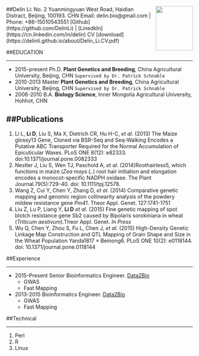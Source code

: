 
<div align="center">
<img src="https://delinli.github.io/pic/delin.jpg" width = "100" height = "120" alt="" align=right />
</div>
##Delin Li:
No. 2 Yuanmingyuan West Road, Haidian Distract, Beijing, 100193. CHN    
Email: delin.bio@gmail.com | Phone: +86-15010543551    
[Github](https://github.com/DelinLi) | [LinedkIn](https://cn.linkedin.com/in/delin)    
CV [download](https://delinli.github.io/about/Delin_Li.CV.pdf)  

##EDUCATION
*** 
* 2015-present Ph.D. **Plant Genetics and Breeding**, China Agricultural University, Beijing, CHN `Supervised by Dr. Patrick Schnable` 
* 2010-2013 Master **Plant Genetics and Breeding**, China Agricultural University, Beijing, CHN `Supervised by Dr. Patrick Schnable` 
* 2006-2010	B.A. **Biology Science**, Inner Mongolia Agricultural University, Hohhot, CHN

##Publications
---
1. Li L, **Li D**, Liu S, Ma X, Dietrich CR, Hu H-C, *et al*. (2013) The Maize glossy13 Gene, Cloned via BSR-Seq and Seq-Walking Encodes a Putative ABC Transporter Required for the Normal Accumulation of Epicuticular Waxes. PLoS ONE 8(12): e82333. doi:10.1371/journal.pone.0082333
2. Nestler J, Liu S, Wen TJ, Paschold A, *et al*. (2014)Roothairless5, which functions in maize (*Zea mays L.*) root hair initiation and elongation encodes a monocot-specific NADPH oxidase. The Plant Journal.79(5):729-40. doi: 10.1111/tpj.12578. 
3. Wang Z, Cui Y, Chen Y, Zhang D, *et al*. (2014) Comparative genetic mapping and genomic region collinearity analysis of the powdery mildew resistance gene *Pm41*. Theor Appl. Genet. 127:1741-1751
4. Liu Z, Lu P, Liang Y, **Li D** *et al*. (2015) Fine genetic mapping of spot blotch resistance gene Sb2 caused by Bipolaris sorokiniana in wheat (*Triticum aestivum*).Theor Appl. Genet. *In Press*
5.  Wu Q, Chen Y, Zhou S, Fu L, Chen J, *et al*. (2015) High-Density Genetic Linkage Map Construction and QTL Mapping of Grain Shape and Size in the Wheat Population Yanda1817 × Beinong6. PLoS ONE 10(2): e0118144. doi: 10.1371/journal.pone.0118144 

##Experience
***
+ 2015-Present Senior Bioinformatics Engineer. [Data2Bio](http://www.data2bio.com/)
	- GWAS
	- Fast Mapping
+ 2013-2015 Bioinformatics Engineer. [Data2Bio](http://www.data2bio.com/)
	- GWAS
	- Fast Mapping

##Technical
***
1. Perl
2. R
3. Linux


